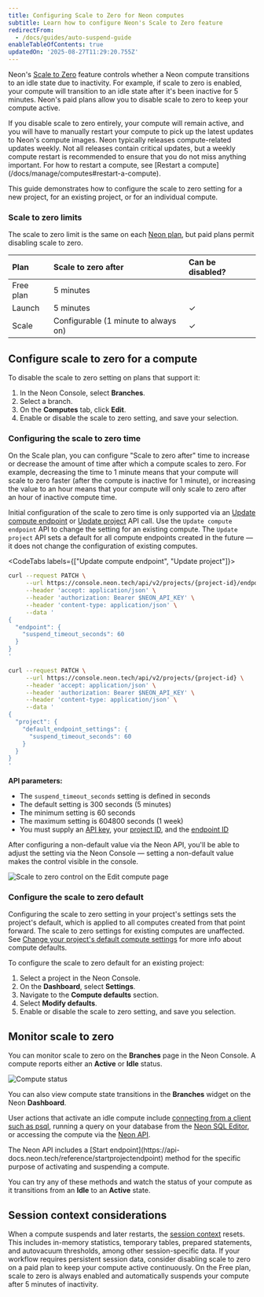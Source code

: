 ```yaml
---
title: Configuring Scale to Zero for Neon computes
subtitle: Learn how to configure Neon's Scale to Zero feature
redirectFrom:
  - /docs/guides/auto-suspend-guide
enableTableOfContents: true
updatedOn: '2025-08-27T11:29:20.755Z'
---
```


Neon's [Scale to Zero](/docs/introduction/scale-to-zero) feature controls whether a Neon compute transitions to an idle state due to inactivity. For example, if scale to zero is enabled, your compute will transition to an idle state after it's been inactive for 5 minutes. Neon's paid plans allow you to disable scale to zero to keep your compute active.

<Admonition type="important">
If you disable scale to zero entirely, your compute will remain active, and you will have to manually restart your compute to pick up the latest updates to Neon's compute images. Neon typically releases compute-related updates weekly. Not all releases contain critical updates, but a weekly compute restart is recommended to ensure that you do not miss anything important. For how to restart a compute, see [Restart a compute](/docs/manage/computes#restart-a-compute). 
</Admonition>

This guide demonstrates how to configure the scale to zero setting for a new project, for an existing project, or for an individual compute.

### Scale to zero limits

The scale to zero limit is the same on each [Neon plan](/docs/introduction/plans), but paid plans permit disabling scale to zero.

| Plan      | Scale to zero after                  | Can be disabled? |
| :-------- | :----------------------------------- | :--------------- |
| Free plan | 5 minutes                            |                  |
| Launch    | 5 minutes                            | &check;          |
| Scale     | Configurable (1 minute to always on) | &check;          |

## Configure scale to zero for a compute

To disable the scale to zero setting on plans that support it:

1. In the Neon Console, select **Branches**.
1. Select a branch.
1. On the **Computes** tab, click **Edit**.
1. Enable or disable the scale to zero setting, and save your selection.

### Configuring the scale to zero time

On the Scale plan, you can configure "Scale to zero after" time to increase or decrease the amount of time after which a compute scales to zero. For example, decreasing the time to 1 minute means that your compute will scale to zero faster (after the compute is inactive for 1 minute), or increasing the value to an hour means that your compute will only scale to zero after an hour of inactive compute time.

Initial configuration of the scale to zero time is only supported via an [Update compute endpoint](https://api-docs.neon.tech/reference/updateprojectendpoint#/) or [Update project](https://api-docs.neon.tech/reference/updateproject#/) API call. Use the `Update compute endpoint` API to change the setting for an existing compute. The `Update project` API sets a default for all compute endpoints created in the future — it does not change the configuration of existing computes.

<CodeTabs labels={["Update compute endpoint", "Update project"]}>

```bash
curl --request PATCH \
     --url https://console.neon.tech/api/v2/projects/{project-id}/endpoints/{endpoint-id} \
     --header 'accept: application/json' \
     --header 'authorization: Bearer $NEON_API_KEY' \
     --header 'content-type: application/json' \
     --data '
{
  "endpoint": {
    "suspend_timeout_seconds": 60
  }
}
'
```

```bash
curl --request PATCH \
     --url https://console.neon.tech/api/v2/projects/{project-id} \
     --header 'accept: application/json' \
     --header 'authorization: Bearer $NEON_API_KEY' \
     --header 'content-type: application/json' \
     --data '
{
  "project": {
    "default_endpoint_settings": {
      "suspend_timeout_seconds": 60
    }
  }
}
'
```

</CodeTabs>

**API parameters:**

- The `suspend_timeout_seconds` setting is defined in seconds
- The default setting is 300 seconds (5 minutes)
- The minimum setting is 60 seconds
- The maximum setting is 604800 seconds (1 week)
- You must supply an [API key](/docs/manage/api-keys), your [project ID](/docs/reference/glossary#project-id), and the [endpoint ID](/docs/reference/glossary#endpoint-id)

After configuring a non-default value via the Neon API, you'll be able to adjust the setting via the Neon Console — setting a non-default value makes the control visible in the console.

![Scale to zero control on the Edit compute page](/docs/guides/scale_to_zero_setting.png)

### Configure the scale to zero default

Configuring the scale to zero setting in your project's settings sets the project's default, which is applied to all computes created from that point forward. The scale to zero settings for existing computes are unaffected. See [Change your project's default compute settings](/docs/manage/projects#change-your-projects-default-compute-settings) for more info about compute defaults.

To configure the scale to zero default for an existing project:

1. Select a project in the Neon Console.
1. On the **Dashboard**, select **Settings**.
1. Navigate to the **Compute defaults** section.
1. Select **Modify defaults**.
1. Enable or disable the scale to zero setting, and save you selection.

## Monitor scale to zero

You can monitor scale to zero on the **Branches** page in the Neon Console. A compute reports either an **Active** or **Idle** status.

![Compute status](/docs/connect/compute_endpoint_state.png)

You can also view compute state transitions in the **Branches** widget on the Neon **Dashboard**.

User actions that activate an idle compute include [connecting from a client such as psql](/docs/connect/query-with-psql-editor), running a query on your database from the [Neon SQL Editor](/docs/get-started/query-with-neon-sql-editor), or accessing the compute via the [Neon API](https://api-docs.neon.tech/reference/getting-started-with-neon-api).

<Admonition type="info">
The Neon API includes a [Start endpoint](https://api-docs.neon.tech/reference/startprojectendpoint) method for the specific purpose of activating and suspending a compute.
</Admonition>

You can try any of these methods and watch the status of your compute as it transitions from an **Idle** to an **Active** state.

## Session context considerations

When a compute suspends and later restarts, the [session context](/docs/reference/compatibility#session-context) resets. This includes in-memory statistics, temporary tables, prepared statements, and autovacuum thresholds, among other session-specific data. If your workflow requires persistent session data, consider disabling scale to zero on a paid plan to keep your compute active continuously. On the Free plan, scale to zero is always enabled and automatically suspends your compute after 5 minutes of inactivity.

<NeedHelp/>
